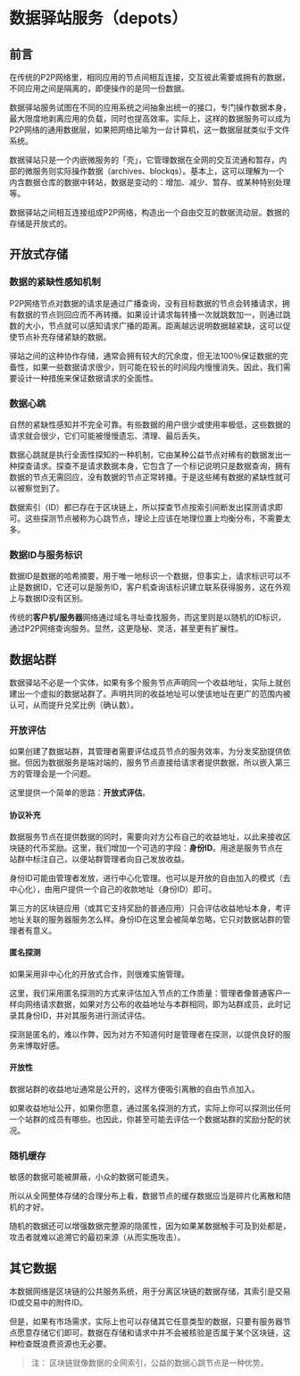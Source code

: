 # 数据驿站服务（depots）

## 前言

在传统的P2P网络里，相同应用的节点间相互连接，交互彼此需要或拥有的数据，不同应用之间是隔离的，即便操作的是同一份数据。

数据驿站服务试图在不同的应用系统之间抽象出统一的接口，专门操作数据本身，最大限度地剥离应用的负载，同时也提高效率。实际上，这样的数据服务可以成为P2P网络的通用数据层，如果把网络比喻为一台计算机，这一数据层就类似于文件系统。

数据驿站只是一个内嵌微服务的「壳」，它管理数据在全网的交互流通和暂存，内部的微服务则实际操作数据（archives、blockqs）。基本上，这可以理解为一个内含数据仓库的数据中转站，数据是变动的：增加、减少、暂存、或某种特别处理等。

数据驿站之间相互连接组成P2P网络，构造出一个自由交互的数据流动层。数据的存储是开放式的。


## 开放式存储

### 数据的紧缺性感知机制

P2P网络节点对数据的请求是通过广播查询，没有目标数据的节点会转播请求，拥有数据的节点则回应而不再转播。如果设计请求每转播一次就跳数加一，则通过跳数的大小，节点就可以感知请求广播的距离。距离越远说明数据越紧缺，这可以促使节点补充存储紧缺的数据。

驿站之间的这种协作存储，通常会拥有较大的冗余度，但无法100％保证数据的完备性，如果一些数据请求很少，则可能在较长的时间段内慢慢消失。因此，我们需要设计一种措施来保证数据请求的全面性。


### 数据心跳

自然的紧缺性感知并不完全可靠。有些数据的用户很少或使用率极低，这些数据的请求就会很少，它们可能被慢慢遗忘、清理、最后丢失。

数据心跳就是执行全面性探知的一种机制，它由某种公益节点对稀有的数据发出一种探查请求。探查不是请求数据本身，它包含了一个标记说明只是数据查询，拥有数据的节点无需回应，没有数据的节点正常转播。于是这些稀有数据的紧缺性就可以被察觉到了。

数据索引（ID）都已存在于区块链上，所以探查节点按索引间断发出探测请求即可。这些探测节点被称为心跳节点，理论上应该在地理位置上均衡分布，不需要太多。


### 数据ID与服务标识

数据ID是数据的哈希摘要，用于唯一地标识一个数据，但事实上，请求标识可以不止是数据ID，它还可以是服务ID，客户机查询该标识建立联系获得服务，这在外观上与数据ID没有区别。

传统的**客户机/服务器**网络通过域名寻址查找服务，而这里则是以随机的ID标识，通过P2P网络查询服务。显然，这更隐秘、灵活，甚至更有扩展性。


## 数据站群

数据驿站不必是一个实体，如果有多个服务节点声明同一个收益地址，实际上就创建出一个虚拟的数据站群了。声明共同的收益地址可以使该地址在更广的范围内被认可，从而提升兑奖比例（确认数）。


### 开放评估

如果创建了数据站群，其管理者需要评估成员节点的服务效率，为分发奖励提供依据。但因为数据服务是端对端的，服务节点直接给请求者提供数据，所以嵌入第三方的管理会是一个问题。

这里提供一个简单的思路：**开放式评估**。


#### 协议补充

数据服务节点在提供数据的同时，需要向对方公布自己的收益地址，以此来接收区块链的代币奖励。这里，我们增加一个可选的字段：**身份ID**。用途是服务节点在站群中标注自己，以便站群管理者向自己发放收益。

身份ID可能由管理者发放，进行中心化管理。也可以是开放的自由加入的模式（去中心化），由用户提供一个自己的收款地址（身份ID）即可。

第三方的区块链应用（或其它支持奖励的普通应用）只会评估收益地址本身，考评地址关联的服务器服务怎么样。身份ID在这里会被简单忽略，它只对数据站群的管理者有意义。


#### 匿名探测

如果采用非中心化的开放式合作，则很难实施管理。

这里，我们采用匿名探测的方式来评估加入节点的工作质量：管理者像普通客户一样向网络请求数据，如果对方公布的收益地址与本群相同，即为站群成员，此时记录其身份ID，并对其服务进行测试评估。

探测是匿名的，难以作弊，因为对方不知道何时是管理者在探测，以提供良好的服务来博取好感。


#### 开放性

数据站群的收益地址通常是公开的，这样方便吸引离散的自由节点加入。

如果收益地址公开，如果你愿意，通过匿名探测的方式，实际上你可以探测出任何一个站群的成员有哪些。也因此，你甚至可能去评估一个数据站群的奖励分配的状况。


### 随机缓存

敏感的数据可能被屏蔽，小众的数据可能遗失。

所以从全网整体存储的合理分布上看，数据节点的缓存数据应当是碎片化离散和随机的才好。

随机的数据还可以增强数据完整源的隐匿性，因为如果某数据触手可及到处都是，攻击者就难以追溯它的最初来源（从而实施攻击）。


## 其它数据

本数据网络是区块链的公共服务系统，用于分离区块链的数据存储，其索引是交易ID或交易中的附件ID。

但是，如果有市场需求，实际上也可以存储其它任意类型的数据，只要有服务器节点愿意存储它们即可。数据在存储和请求中并不会被核验是否属于某个区块链，这种检查既浪费资源也无必要。

> 注：
> 区块链就像数据的全网索引，公益的数据心跳节点是一种优势。
